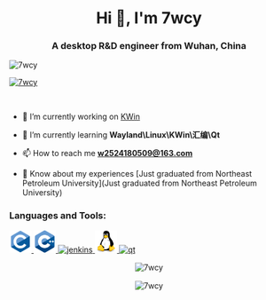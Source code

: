 <h1 align="center">Hi 👋, I'm 7wcy</h1>
<h3 align="center">A desktop R&amp;D engineer from Wuhan, China</h3>

<p align="left"> 
  <img src="https://komarev.com/ghpvc/?username=7wcy&label=Profile%20views&color=0e75b6&style=flat" alt="7wcy" /> 
</p>

<p align="left"> 
  <a href="https://github.com/ryo-ma/github-profile-trophy">
    <img src="https://github-profile-trophy.vercel.app/?username=7wcy" alt="7wcy" />
  </a> 
</p>

<p align="left"> 
  <a href="https://twitter.com/" target="blank">
    <img src="https://img.shields.io/twitter/follow/?logo=twitter&style=for-the-badge" alt="" />
  </a> 
</p>

- 🔭 I’m currently working on [KWin](https://invent.kde.org/plasma/kwin)

- 🌱 I’m currently learning **Wayland\Linux\KWin\汇编\Qt**

- 📫 How to reach me **w2524180509@163.com**

- 📄 Know about my experiences [Just graduated from Northeast Petroleum University](Just graduated from Northeast Petroleum University)

<h3 align="left">Languages and Tools:</h3>
<p align="left">
  <a href="https://www.cprogramming.com/" target="_blank" rel="noreferrer">
    <img src="https://raw.githubusercontent.com/devicons/devicon/master/icons/c/c-original.svg" alt="c" width="40" height="40"/>
  </a> 
  <a href="https://www.w3schools.com/cpp/" target="_blank" rel="noreferrer">
    <img src="https://raw.githubusercontent.com/devicons/devicon/master/icons/cplusplus/cplusplus-original.svg" alt="cplusplus" width="40" height="40"/>
  </a> 
  <a href="https://www.jenkins.io" target="_blank" rel="noreferrer">
    <img src="https://www.vectorlogo.zone/logos/jenkins/jenkins-icon.svg" alt="jenkins" width="40" height="40"/>
  </a> 
  <a href="https://www.linux.org/" target="_blank" rel="noreferrer">
    <img src="https://raw.githubusercontent.com/devicons/devicon/master/icons/linux/linux-original.svg" alt="linux" width="40" height="40"/>
  </a> 
  <a href="https://www.qt.io/" target="_blank" rel="noreferrer">
    <img src="https://upload.wikimedia.org/wikipedia/commons/0/0b/Qt_logo_2016.svg" alt="qt" width="40" height="40"/>
  </a> 
</p>

<p align="center">
  <img align="center" src="https://github-readme-stats.vercel.app/api?username=7wcy&show_icons=true&locale=en" alt="7wcy" />
</p>

<p align="center">
  <img align="center" src="https://github-readme-streak-stats.herokuapp.com/?user=7wcy&" alt="7wcy" />
</p>

